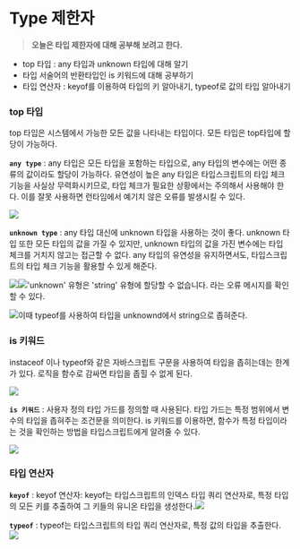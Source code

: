 # **Type 제한자**

> **오늘은 타입 제한자에 대해 공부해 보려고 한다.**

- top 타입 : any 타입과 unknown 타입에 대해 알기
- 타입 서술어의 반환타입인 is 키워드에 대해 공부하기
- 타입 연산자 : keyof를 이용하여 타입의 키 알아내기, typeof로 값의 타입 알아내기

### **top 타입**

top 타입은 시스템에서 가능한 모든 값을 나타내는 타입이다.
모든 타입은 top타입에 할당이 가능하다.

**`any type`** :
any 타입은 모든 타입을 포함하는 타입으로, any 타입의 변수에는 어떤 종류의 값이라도 할당이 가능하다.
유연성이 높은 any 타입은 타입스크립트의 타입 체크 기능을 사실상 무력화시키므로, 타입 체크가 필요한 상황에서는 주의해서 사용해야 한다. 이를 잘못 사용하면 런타임에서 예기치 않은 오류를 발생시킬 수 있다.

![](https://velog.velcdn.com/images/eungbi/post/aa50b5ba-c08b-4597-bf60-380559547d6a/image.png)

**`unknown type`** :
any 타입 대신에 unknown 타입을 사용하는 것이 좋다.
unknown 타입 또한 모든 타입의 값을 가질 수 있지만, unknown 타입의 값을 가진 변수에는 타입 체크를 거치지 않고는 접근할 수 없다.
any 타입의 유연성을 유지하면서도, 타입스크립트의 타입 체크 기능을 활용할 수 있게 해준다.

![](https://velog.velcdn.com/images/eungbi/post/4471df09-bff5-47cc-b584-9794c7a9dd2f/image.png)![](https://velog.velcdn.com/images/eungbi/post/801551a7-c657-4f1c-8218-92971c0075d6/image.png)'unknown' 유형은 'string' 유형에 할당할 수 없습니다. 라는 오류 메시지를 확인할 수 있다.

![](https://velog.velcdn.com/images/eungbi/post/9f36e1f5-426b-4c32-94c8-381794c09504/image.png)이때 typeof를 사용하여 타입을 unknownd에서 string으로 좁혀준다.

### **is 키워드**

instaceof 이나 typeof와 같은 자바스크립트 구문을 사용하여 타입을 좁히는데는 한계가 있다. 로직을 함수로 감싸면 타입을 좁힐 수 없게 된다.

![](https://velog.velcdn.com/images/eungbi/post/0228e7a2-4935-44d6-bb70-257597f1ce20/image.png)

**`is 키워드`** : 사용자 정의 타입 가드를 정의할 때 사용된다. 타입 가드는 특정 범위에서 변수의 타입을 좁혀주는 조건문을 의미한다. is 키워드를 이용하면, 함수가 특정 타입이라는 것을 확인하는 방법을 타입스크립트에게 알려줄 수 있다.

![](https://velog.velcdn.com/images/eungbi/post/da6b6d85-3a04-4376-bc52-6cb2176f239c/image.png)

### **타입 연산자**

**`keyof`** :
keyof 연산자: keyof는 타입스크립트의 인덱스 타입 쿼리 연산자로, 특정 타입의 모든 키를 추출하여 그 키들의 유니온 타입을 생성한다.![](https://velog.velcdn.com/images/eungbi/post/0adc1f18-dee6-47a0-9e25-3e86541ee8b0/image.png)

**`typeof`** :
typeof는 타입스크립트의 타입 쿼리 연산자로, 특정 값의 타입을 추출한다.
![](https://velog.velcdn.com/images/eungbi/post/3acd85e4-2ec6-40dc-b1ec-420589187973/image.png)
